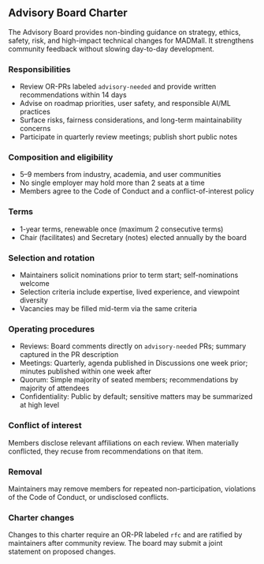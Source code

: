 ## Advisory Board Charter

The Advisory Board provides non-binding guidance on strategy, ethics, safety, risk, and high-impact technical changes for MADMall. It strengthens community feedback without slowing day-to-day development.

### Responsibilities
- Review OR-PRs labeled `advisory-needed` and provide written recommendations within 14 days
- Advise on roadmap priorities, user safety, and responsible AI/ML practices
- Surface risks, fairness considerations, and long-term maintainability concerns
- Participate in quarterly review meetings; publish short public notes

### Composition and eligibility
- 5–9 members from industry, academia, and user communities
- No single employer may hold more than 2 seats at a time
- Members agree to the Code of Conduct and a conflict-of-interest policy

### Terms
- 1-year terms, renewable once (maximum 2 consecutive terms)
- Chair (facilitates) and Secretary (notes) elected annually by the board

### Selection and rotation
- Maintainers solicit nominations prior to term start; self-nominations welcome
- Selection criteria include expertise, lived experience, and viewpoint diversity
- Vacancies may be filled mid-term via the same criteria

### Operating procedures
- Reviews: Board comments directly on `advisory-needed` PRs; summary captured in the PR description
- Meetings: Quarterly, agenda published in Discussions one week prior; minutes published within one week after
- Quorum: Simple majority of seated members; recommendations by majority of attendees
- Confidentiality: Public by default; sensitive matters may be summarized at high level

### Conflict of interest
Members disclose relevant affiliations on each review. When materially conflicted, they recuse from recommendations on that item.

### Removal
Maintainers may remove members for repeated non-participation, violations of the Code of Conduct, or undisclosed conflicts.

### Charter changes
Changes to this charter require an OR-PR labeled `rfc` and are ratified by maintainers after community review. The board may submit a joint statement on proposed changes.

